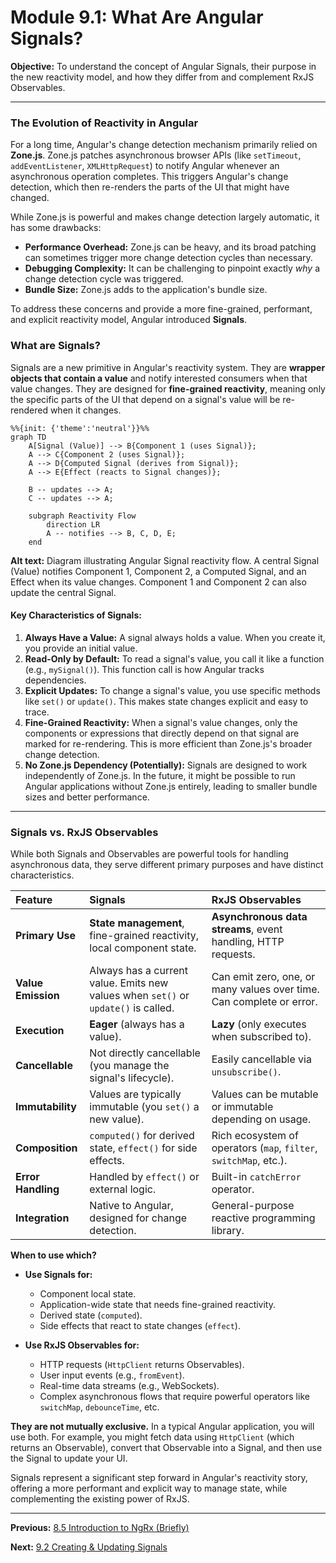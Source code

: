 # Module 9.1: What Are Angular Signals?

**Objective:** To understand the concept of Angular Signals, their purpose in the new reactivity model, and how they differ from and complement RxJS Observables.

---

### The Evolution of Reactivity in Angular

For a long time, Angular's change detection mechanism primarily relied on **Zone.js**. Zone.js patches asynchronous browser APIs (like `setTimeout`, `addEventListener`, `XMLHttpRequest`) to notify Angular whenever an asynchronous operation completes. This triggers Angular's change detection, which then re-renders the parts of the UI that might have changed.

While Zone.js is powerful and makes change detection largely automatic, it has some drawbacks:

*   **Performance Overhead:** Zone.js can be heavy, and its broad patching can sometimes trigger more change detection cycles than necessary.
*   **Debugging Complexity:** It can be challenging to pinpoint exactly *why* a change detection cycle was triggered.
*   **Bundle Size:** Zone.js adds to the application's bundle size.

To address these concerns and provide a more fine-grained, performant, and explicit reactivity model, Angular introduced **Signals**.

### What are Signals?

Signals are a new primitive in Angular's reactivity system. They are **wrapper objects that contain a value** and notify interested consumers when that value changes. They are designed for **fine-grained reactivity**, meaning only the specific parts of the UI that depend on a signal's value will be re-rendered when it changes.

```mermaid
%%{init: {'theme':'neutral'}}%%
graph TD
    A[Signal (Value)] --> B{Component 1 (uses Signal)};
    A --> C{Component 2 (uses Signal)};
    A --> D{Computed Signal (derives from Signal)};
    A --> E{Effect (reacts to Signal changes)};

    B -- updates --> A;
    C -- updates --> A;

    subgraph Reactivity Flow
        direction LR
        A -- notifies --> B, C, D, E;
    end
```
**Alt text:** Diagram illustrating Angular Signal reactivity flow. A central Signal (Value) notifies Component 1, Component 2, a Computed Signal, and an Effect when its value changes. Component 1 and Component 2 can also update the central Signal.

#### Key Characteristics of Signals:

1.  **Always Have a Value:** A signal always holds a value. When you create it, you provide an initial value.
2.  **Read-Only by Default:** To read a signal's value, you call it like a function (e.g., `mySignal()`). This function call is how Angular tracks dependencies.
3.  **Explicit Updates:** To change a signal's value, you use specific methods like `set()` or `update()`. This makes state changes explicit and easy to trace.
4.  **Fine-Grained Reactivity:** When a signal's value changes, only the components or expressions that directly depend on that signal are marked for re-rendering. This is more efficient than Zone.js's broader change detection.
5.  **No Zone.js Dependency (Potentially):** Signals are designed to work independently of Zone.js. In the future, it might be possible to run Angular applications without Zone.js entirely, leading to smaller bundle sizes and better performance.

--- 

### Signals vs. RxJS Observables

While both Signals and Observables are powerful tools for handling asynchronous data, they serve different primary purposes and have distinct characteristics.

| Feature           | Signals                                       | RxJS Observables                                  |
| :---------------- | :-------------------------------------------- | :------------------------------------------------ |
| **Primary Use**   | **State management**, fine-grained reactivity, local component state. | **Asynchronous data streams**, event handling, HTTP requests. |
| **Value Emission**| Always has a current value. Emits new values when `set()` or `update()` is called. | Can emit zero, one, or many values over time. Can complete or error. |
| **Execution**     | **Eager** (always has a value).               | **Lazy** (only executes when subscribed to).      |
| **Cancellable**   | Not directly cancellable (you manage the signal's lifecycle). | Easily cancellable via `unsubscribe()`.           |
| **Immutability**  | Values are typically immutable (you `set()` a new value). | Values can be mutable or immutable depending on usage. |
| **Composition**   | `computed()` for derived state, `effect()` for side effects. | Rich ecosystem of operators (`map`, `filter`, `switchMap`, etc.). |
| **Error Handling**| Handled by `effect()` or external logic.      | Built-in `catchError` operator.                   |
| **Integration**   | Native to Angular, designed for change detection. | General-purpose reactive programming library.     |

**When to use which?**

*   **Use Signals for:**
    *   Component local state.
    *   Application-wide state that needs fine-grained reactivity.
    *   Derived state (`computed`).
    *   Side effects that react to state changes (`effect`).

*   **Use RxJS Observables for:**
    *   HTTP requests (`HttpClient` returns Observables).
    *   User input events (e.g., `fromEvent`).
    *   Real-time data streams (e.g., WebSockets).
    *   Complex asynchronous flows that require powerful operators like `switchMap`, `debounceTime`, etc.

**They are not mutually exclusive.** In a typical Angular application, you will use both. For example, you might fetch data using `HttpClient` (which returns an Observable), convert that Observable into a Signal, and then use the Signal to update your UI.

Signals represent a significant step forward in Angular's reactivity story, offering a more performant and explicit way to manage state, while complementing the existing power of RxJS.

---

**Previous:** [8.5 Introduction to NgRx (Briefly)](../08-rxjs-and-state-management/8.5-introduction-to-ngrx.md)

**Next:** [9.2 Creating & Updating Signals](./9.2-creating-updating-signals.md)
